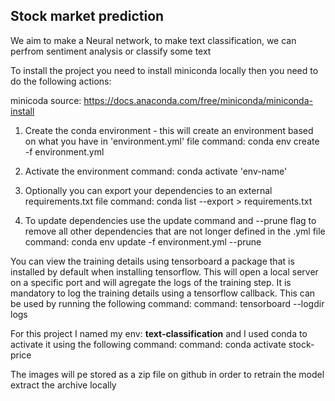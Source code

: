 ## Stock market prediction

We aim to make a Neural network, to make text classification, we can perfrom sentiment analysis or classify some text

To install the project you need to install miniconda locally then you need to do the following actions:

minicoda source: https://docs.anaconda.com/free/miniconda/miniconda-install

1. Create the conda environment - this will create an environment based on what you have in 'environment.yml' file
   command:  conda env create -f environment.yml

2. Activate the environment 
   command: conda activate 'env-name'

3. Optionally you can export your dependencies to an external requirements.txt file
   command: conda list --export > requirements.txt     

4. To update dependencies use the update command and --prune flag to remove all other dependencies that are not longer defined in the .yml file
   command: conda env update -f environment.yml --prune


You can view the training details using tensorboard a package that is installed by default when installing tensorflow. This will open a local server on a specific port and will agregate the logs of the training step. It is mandatory to log the training details using a tensorflow callback.
This can be used by running the following command:
   command: tensorboard --logdir logs


For this project I named my env:  **text-classification**  and I used conda to activate it using the following command:
   command: conda activate stock-price
   
The images will pe stored as a zip file on github in order to retrain the model extract the archive locally